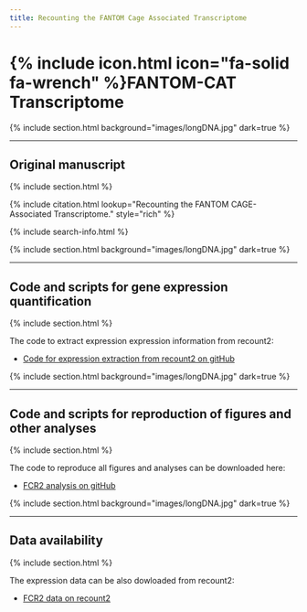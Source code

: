 ```yaml
---
title: Recounting the FANTOM Cage Associated Transcriptome
---
```


# {% include icon.html icon="fa-solid fa-wrench" %}FANTOM-CAT Transcriptome

{% include section.html background="images/longDNA.jpg" dark=true %}
***
## Original manuscript
{% include section.html %}

{% include citation.html lookup="Recounting the FANTOM CAGE-Associated Transcriptome." style="rich" %}

{% include search-info.html %}


{% include section.html background="images/longDNA.jpg" dark=true %}
***
## Code and scripts for gene expression quantification
{% include section.html %}

The code to extract expression expression information from recount2:
- [Code for expression extraction from recount2 on gitHub](https://github.com/LieberInstitute/marchionni_projects)


{% include section.html background="images/longDNA.jpg" dark=true %}
***
## Code and scripts for reproduction of figures and other analyses
{% include section.html %}

The code to reproduce all figures and analyses can be downloaded here:
- [FCR2 analysis on gitHub](https://github.com/eddieimada/fcr2)


{% include section.html background="images/longDNA.jpg" dark=true %}
***
## Data availability
{% include section.html %}

The expression data can be also dowloaded from recount2:
- [ FCR2 data on recount2](https://jhubiostatistics.shinyapps.io/recount/)
